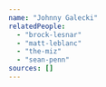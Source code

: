 ```yaml
---
name: "Johnny Galecki"
relatedPeople:
  - "brock-lesnar"
  - "matt-leblanc"
  - "the-miz"
  - "sean-penn"
sources: []
---
```


